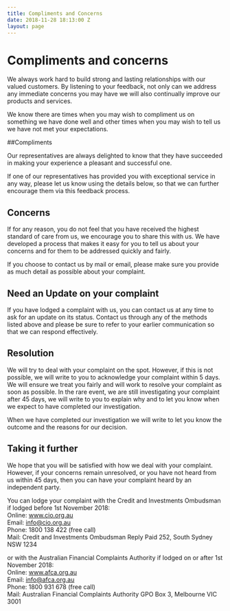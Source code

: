 ```yaml
---
title: Compliments and Concerns
date: 2018-11-28 18:13:00 Z
layout: page
---
```


# Compliments and concerns

We always work hard to build strong and lasting relationships with our valued customers. By listening to your feedback, not only can we address any immediate concerns you may have we will also continually improve our products and services.

We know there are times when you may wish to compliment us on something we have done well and other times when you may wish to tell us we have not met your expectations.

##Compliments

Our representatives are always delighted to know that they have succeeded in making your experience a pleasant and successful one.

If one of our representatives has provided you with exceptional service in any way, please let us know using the details below, so that we can further encourage them via this feedback process.

## Concerns

If for any reason, you do not feel that you have received the highest standard of care from us, we encourage you to share this with us. We have developed a process that makes it easy for you to tell us about your concerns and for them to be addressed quickly and fairly.

If you choose to contact us by mail or email, please make sure you provide as much detail as possible about your complaint. 

## Need an Update on your complaint

If you have lodged a complaint with us, you can contact us at any time to ask for an update on its status. Contact us through any of the methods listed above and please be sure to refer to your earlier communication so that we can respond effectively.

## Resolution

We will try to deal with your complaint on the spot. However, if this is not possible, we will write to you to acknowledge your complaint within 5 days. We will ensure we treat you fairly and will work to resolve your complaint as soon as possible. In the rare event, we are still investigating your complaint after 45 days, we will write to you to explain why and to let you know when we expect to have completed our investigation.

When we have completed our investigation we will write to let you know the outcome and the reasons for our decision.

## Taking it further

We hope that you will be satisfied with how we deal with your complaint. However, if your concerns remain unresolved, or you have not heard from us within 45 days, then you can have your complaint heard by an independent party.

You can lodge your complaint with the Credit and Investments Ombudsman if lodged before 1st November 2018:  
Online: www.cio.org.au  
Email: info@cio.org.au  
Phone: 1800 138 422 (free call)  
Mail: Credit and Investments Ombudsman Reply Paid 252, South Sydney NSW 1234

or with the Australian Financial Complaints Authority if lodged on or after 1st November 2018:  
Online: www.afca.org.au  
Email: info@afca.org.au  
Phone: 1800 931 678 (free call)  
Mail: Australian Financial Complaints Authority GPO Box 3, Melbourne VIC 3001